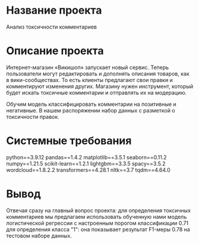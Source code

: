 # Название проекта

Анализ токсичности комментариев


# Описание проекта 

Интернет-магазин «Викишоп» запускает новый сервис. Теперь пользователи могут редактировать и дополнять описания товаров, как в вики-сообществах.
То есть клиенты предлагают свои правки и комментируют изменения других. Магазину нужен инструмент, который будет искать токсичные комментарии и отправлять их на модерацию.

Обучим модель классифицировать комментарии на позитивные и негативные. В нашем распоряжении набор данных с разметкой о токсичности правок.

   
# Системные требования 

python==3.9.12
pandas==1.4.2
matplotlib==3.5.1
seaborn==0.11.2
numpy==1.21.5
scikit-learn==1.2.1
lightgbm==3.3.5
spacy==3.5.2
wordcloud==1.8.2.2
transformers==4.28.1
nltk==3.7
tqdm==4.64.0


# Вывод 

Отвечая сразу на главный вопрос проекта: для определения токсичных комментариев мы предлагаем использовать обученную нами модель логистической регрессии с настроенным порогом классификации 0.71 для определения класса "1": она показывает результат F1-меры 0.78 на тестовом наборе данных.
